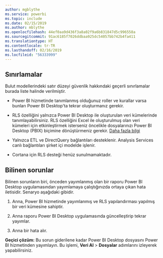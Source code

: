 ```yaml
---
author: mgblythe
ms.service: powerbi
ms.topic: include
ms.date: 02/15/2019
ms.author: mblythe
ms.openlocfilehash: 44ef0aa9d436f3a8a02f9a6b831847d5c996558a
ms.sourcegitcommit: 91ac6185f7026ddbaa925dc54057bb742b4fa411
ms.translationtype: HT
ms.contentlocale: tr-TR
ms.lasthandoff: 02/16/2019
ms.locfileid: "56333999"
---
```

## <a name="limitations"></a>Sınırlamalar

Bulut modellerindeki satır düzeyi güvenlik hakkındaki geçerli sınırlamalar burada liste halinde verilmiştir.

* Power BI hizmetinde tanımlanmış olduğunuz roller ve kurallar varsa bunları Power BI Desktop'ta tekrar oluşturmanız gerekir.

* RLS özelliğini yalnızca Power BI Desktop ile oluşturulan veri kümelerinde tanımlayabilirsiniz. RLS özelliğini Excel ile oluşturulmuş olan veri kümeleri için etkinleştirmek isterseniz öncelikle dosyalarınızı Power BI Desktop (PBIX) biçimine dönüştürmeniz gerekir. [Daha fazla bilgi](../desktop-import-excel-workbooks.md)

* Yalnızca ETL ve DirectQuery bağlantıları desteklenir. Analysis Services canlı bağlantıları şirket içi modelde işlenir.

* Cortana için RLS desteği henüz sunulmamaktadır.

## <a name="known-issues"></a>Bilinen sorunlar

Bilinen sorunların biri, önceden yayımlanmış olan bir raporu Power BI Desktop uygulamasından yayımlamaya çalıştığınızda ortaya çıkan hata iletisidir. Senaryo aşağıdaki gibidir.

1. Anna, Power BI hizmetinde yayımlanmış ve RLS yapılandırması yapılmış bir veri kümesine sahiptir.

1. Anna raporu Power BI Desktop uygulamasında güncelleştirip tekrar yayımlar.

1. Anna bir hata alır.

**Geçici çözüm:** Bu sorun giderilene kadar Power BI Desktop dosyasını Power BI hizmetinden yayımlayın. Bu işlemi, **Veri Al** > **Dosyalar** adımlarını izleyerek yapabilirsiniz.
